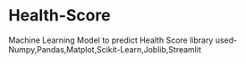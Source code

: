 # Health-Score
Machine Learning Model to predict Health Score library used-Numpy,Pandas,Matplot,Scikit-Learn,Joblib,Streamlit
